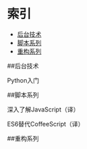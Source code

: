 # 索引

* [后台技术](#后台技术)
* [脚本系列](#脚本系列)
* [重构系列](#重构系列)

##后台技术

Python入门

##脚本系列

深入了解JavaScript（译）

ES6替代CoffeeScript（译）

##重构系列